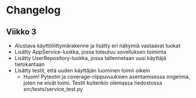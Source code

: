 # Changelog

## Viikko 3

- Alustava käyttöliittymärakenne ja lisätty eri näkymiä vastaavat luokat
- Lisätty AppService-luokka, jossa toteutuu sovelluksen toiminta
- Lisätty UserRepository-luokka, jossa tallennetaan uusi käyttäjä tietokantaan
- Lisätty testit, että uuden käyttäjän luominen toimii oikein
  - Huom! Pytestin ja coverage-riippuvuuksien asentamisessa ongelmia, joten ne eivät toimi. Testit kuitenkin olemassa tiedostossa src/tests/service_test.py


